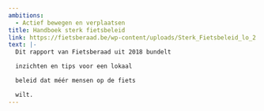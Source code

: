 ```yaml
---
ambitions: 
  - Actief bewegen en verplaatsen
title: Handboek sterk fietsbeleid
link: https://fietsberaad.be/wp-content/uploads/Sterk_Fietsbeleid_lo_2.pdf
text: |-
  Dit rapport van Fietsberaad uit 2018 bundelt

  inzichten en tips voor een lokaal

  beleid dat méér mensen op de fiets

  wilt.
---
```

